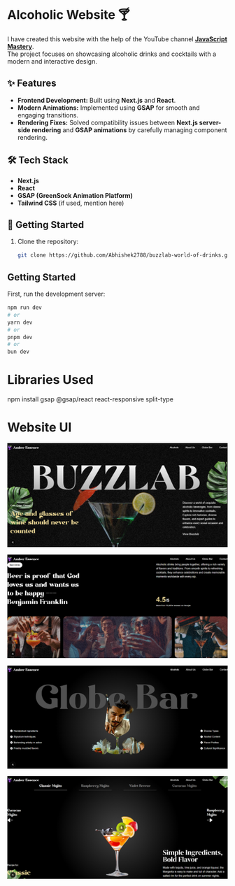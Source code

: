 # Alcoholic Website 🍸  

I have created this website with the help of the YouTube channel **[JavaScript Mastery](https://www.youtube.com/c/JavaScriptMastery)**.  
The project focuses on showcasing alcoholic drinks and cocktails with a modern and interactive design.  

## ✨ Features  
- **Frontend Development:** Built using **Next.js** and **React**.  
- **Modern Animations:** Implemented using **GSAP** for smooth and engaging transitions.  
- **Rendering Fixes:** Solved compatibility issues between **Next.js server-side rendering** and **GSAP animations** by carefully managing component rendering.  

## 🛠️ Tech Stack  
- **Next.js**  
- **React**  
- **GSAP (GreenSock Animation Platform)**  
- **Tailwind CSS** (if used, mention here)  

## 🚀 Getting Started  
1. Clone the repository:  
   ```bash
   git clone https://github.com/Abhishek2788/buzzlab-world-of-drinks.git


## Getting Started

First, run the development server:

```bash
npm run dev
# or
yarn dev
# or
pnpm dev
# or
bun dev
```

# Libraries Used
npm install gsap @gsap/react react-responsive split-type

# Website UI
![alt text](image.png)

![alt text](image-1.png)

![alt text](image-2.png)

![alt text](image-3.png)